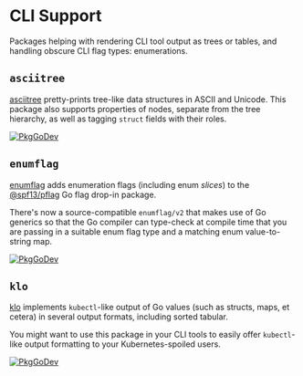 # CLI Support

Packages helping with rendering CLI tool output as trees or tables, and handling
obscure CLI flag types: enumerations.

## `asciitree`

[asciitree](https://github.com/TheDiveO/go-asciitree) pretty-prints tree-like
data structures in ASCII and Unicode. This package also supports properties of
nodes, separate from the tree hierarchy, as well as tagging `struct` fields with
their roles.

[![PkgGoDev](https://pkg.go.dev/badge/github.com/thediveo/go-asciitree.svg)](https://pkg.go.dev/github.com/thediveo/go-asciitree)

## `enumflag`

[enumflag](https://github.com/TheDiveO/enumflag) adds enumeration flags
(including enum _slices_) to the [@spf13/pflag](https://github.com/spf13/pflag)
Go flag drop-in package.

There's now a source-compatible `enumflag/v2` that makes use of Go generics so
that the Go compiler can type-check at compile time that you are passing in a
suitable enum flag type and a matching enum value-to-string map.

[![PkgGoDev](https://pkg.go.dev/badge/github.com/TheDiveO/enumflag.svg)](https://pkg.go.dev/github.com/thediveo/enumflag)

## `klo`

[klo](https://github.com/TheDiveO/klo) implements `kubectl`-like output of Go
values (such as structs, maps, et cetera) in several output formats, including
sorted tabular.

You might want to use this package in your CLI tools to easily offer
`kubectl`-like output formatting to your Kubernetes-spoiled users.

[![PkgGoDev](https://pkg.go.dev/badge/github.com/TheDiveO/klo.svg)](https://pkg.go.dev/github.com/thediveo/klo)

